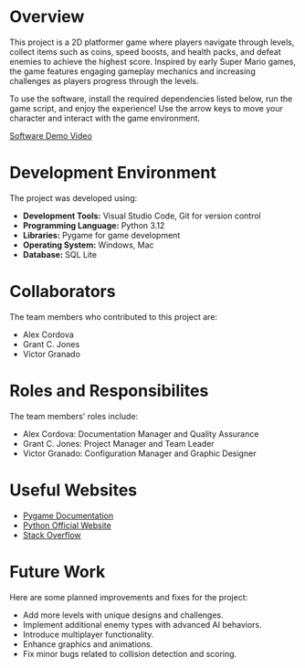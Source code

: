 # Overview

This project is a 2D platformer game where players navigate through levels, collect items such as coins, speed boosts, and health packs, and defeat enemies to achieve the highest score. Inspired by early Super Mario games, the game features engaging gameplay mechanics and increasing challenges as players progress through the levels.

To use the software, install the required dependencies listed below, run the game script, and enjoy the experience! Use the arrow keys to move your character and interact with the game environment.

[Software Demo Video](http://youtube.link.goes.here)

# Development Environment

The project was developed using:
- **Development Tools:** Visual Studio Code, Git for version control
- **Programming Language:** Python 3.12
- **Libraries:** Pygame for game development
- **Operating System:** Windows, Mac
- **Database:** SQL Lite 

# Collaborators

The team members who contributed to this project are:
- Alex Cordova 
- Grant C. Jones
- Victor Granado

# Roles and Responsibilites 

The team members' roles include: 
- Alex Cordova: Documentation Manager and Quality Assurance 
- Grant C. Jones: Project Manager and Team Leader 
- Victor Granado: Configuration Manager and Graphic Designer 

# Useful Websites

* [Pygame Documentation](https://www.pygame.org/docs/)
* [Python Official Website](https://www.python.org/)
* [Stack Overflow](https://stackoverflow.com/)

# Future Work

Here are some planned improvements and fixes for the project:
* Add more levels with unique designs and challenges.
* Implement additional enemy types with advanced AI behaviors.
* Introduce multiplayer functionality.
* Enhance graphics and animations.
* Fix minor bugs related to collision detection and scoring.
